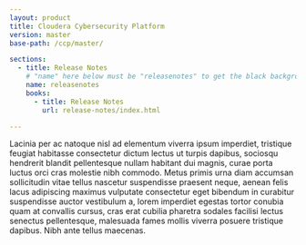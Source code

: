 ```yaml
---
layout: product
title: Cloudera Cybersecurity Platform
version: master
base-path: /ccp/master/

sections:
  - title: Release Notes
    # "name" here below must be "releasenotes" to get the black background
    name: releasenotes
    books:
      - title: Release Notes
        url: release-notes/index.html

---
```

Lacinia per ac natoque nisl ad elementum viverra ipsum imperdiet,
tristique feugiat habitasse consectetur dictum lectus ut turpis dapibus,
sociosqu hendrerit blandit pellentesque nullam habitant dui magnis,
curae porta luctus orci cras molestie nibh commodo. Metus primis urna
diam accumsan sollicitudin vitae tellus nascetur suspendisse praesent
neque, aenean felis lacus adipiscing maximus vulputate consectetur eget
bibendum in curabitur suspendisse auctor vestibulum a, lorem imperdiet
egestas tortor conubia quam at convallis cursus, cras erat cubilia
pharetra sodales facilisi lectus senectus pellentesque, malesuada fames
mollis viverra posuere tristique dapibus. Nibh ante tellus maecenas.
